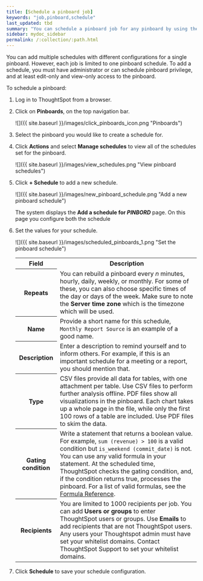 ```yaml
---
title: [Schedule a pinboard job]
keywords: "job,pinboard,schedule"
last_updated: tbd
summary: "You can schedule a pinboard job for any pinboard by using the Add a schedule prompt page."
sidebar: mydoc_sidebar
permalink: /:collection/:path.html
---
```

You can add multiple schedules with different configurations for a single
pinboard. However, each job is limited to one pinboard schedule. To add
a schedule, you must have administrator or can schedule pinboard privilege, and
at least edit-only and view-only access to the pinboard.

To schedule a pinboard:

1. Log in to ThoughtSpot from a browser.
2. Click on **Pinboards**, on the top navigation bar.

     ![]({{ site.baseurl }}/images/click_pinboards_icon.png "Pinboards")

3. Select the pinboard you would like to create a schedule for.
4. Click **Actions** and select **Manage schedules** to view all of the schedules set for the pinboard.

     ![]({{ site.baseurl }}/images/view_schedules.png "View pinboard schedules")

5. Click **+ Schedule** to add a new schedule.

     ![]({{ site.baseurl }}/images/new_pinboard_schedule.png "Add a new pinboard schedule")

     The system displays the **Add a schedule for _PINBORD_** page. On this page you configure both the schedule

6. Set the values for your schedule.

    ![]({{ site.baseurl }}/images/scheduled_pinboards_1.png "Set the pinboard schedule")

    <table>
     <tr>
       <th>Field</th>
       <th>Description</th>
     </tr>
     <tr>
       <th>Repeats</th>
       <td>You can rebuild a pinboard every <i>n</i> minutes, hourly, daily, weekly, or monthly. For some of these, you can also choose specific times of the day or days of the week. Make sure to note the <strong>Server time zone</strong> which is the timezone which will be used.</td>
     </tr>
     <tr>
       <th>Name</th>
       <td>Provide a short name for this schedule, <code>Monthly Report Source</code> is an example of a good name.</td>
     </tr>
     <tr>
       <th>Description</th>
       <td>Enter a description to remind yourself and to inform others. For example, if this is an important schedule for a meeting or a report, you should mention that.</td>
     </tr>
     <tr>
       <th>Type</th>
       <td>CSV files provide all data for tables, with one attachment per table. Use CSV files to perform further analysis offline. PDF files show all visualizations in the pinboard. Each chart takes up a whole page in the file, while only the first 100 rows of a table are included. Use PDF files to skim the data.</td>
     </tr>
     <tr>

     <th>Gating condition</th>
     <td>Write a statement that returns a boolean value. For example, <code>sum (revenue) > 100</code> is a valid condition but <code>is_weekend (commit_date)</code> is not. You can use any valid formula in your statement. At the scheduled time, ThoughtSpot checks the gating condition, and, if the condition returns true, processes the pinboard. For a list of valid formulas, see the <a href="{{"/reference/formula-reference.html" | prepend: site.baseurl }}">Formula Reference</a>.</td>

     </tr>
     <tr>
       <th>Recipients</th>
       <td>You are limited to 1000 recipients per job. You can add <b>Users or groups</b> to enter ThoughtSpot users or groups. Use <b>Emails</b> to add recipients that are not ThoughtSpot users. Any users your Thoughtspot admin must have set your whitelist domains. Contact ThoughtSpot Support to set your whitelist domains.</td>
     </tr>
   </table>

7. Click **Schedule** to save your schedule configuration.
